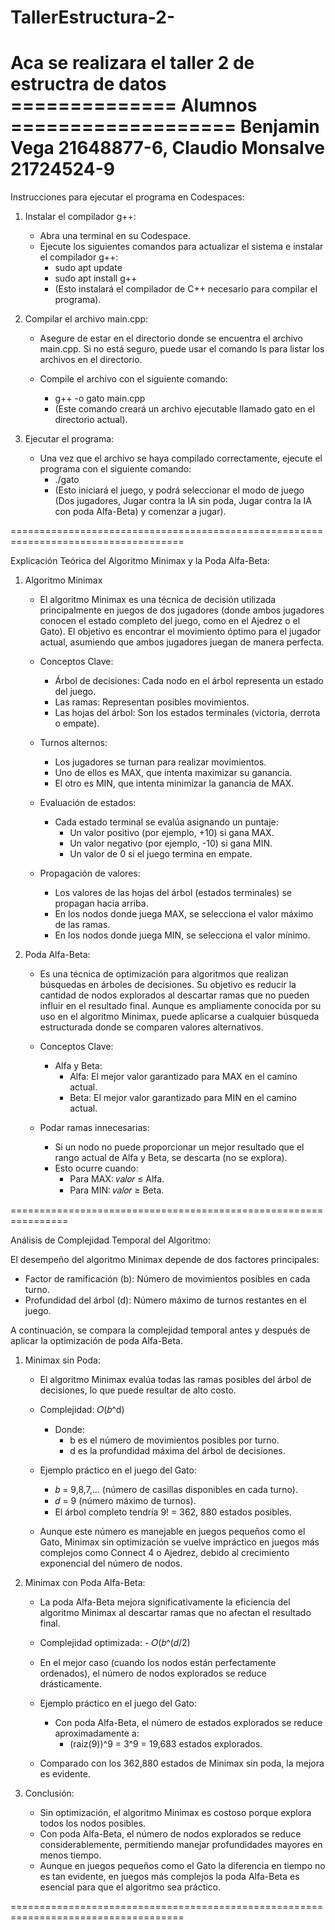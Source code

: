 # TallerEstructura-2-
Aca se realizara el taller 2 de estructra de datos
============== Alumnos ===================
Benjamin Vega 21648877-6, Claudio Monsalve 21724524-9
=========================================================================================================================================

Instrucciones para ejecutar el programa en Codespaces:

1. Instalar el compilador g++:
    - Abra una terminal en su Codespace.
    - Ejecute los siguientes comandos para actualizar el sistema e instalar el compilador g++:
        - sudo apt update
        - sudo apt install g++
        - (Esto instalará el compilador de C++ necesario para compilar el programa).

2. Compilar el archivo main.cpp:
    - Asegure de estar en el directorio donde se encuentra el archivo main.cpp. Si no está seguro, puede usar el comando ls para listar los archivos en el directorio.

    - Compile el archivo con el siguiente comando:
        - g++ -o gato main.cpp
        - (Este comando creará un archivo ejecutable llamado gato en el directorio actual).

3. Ejecutar el programa:
    - Una vez que el archivo se haya compilado correctamente, ejecute el programa con el siguiente comando:
        - ./gato
        - (Esto iniciará el juego, y podrá seleccionar el modo de juego (Dos jugadores, Jugar contra la IA sin poda, Jugar contra la IA             con poda Alfa-Beta) y comenzar a jugar).
   
====================================================================================

Explicación Teórica del Algoritmo Minimax y la Poda Alfa-Beta:

1. Algoritmo Minimax
    - El algoritmo Minimax es una técnica de decisión utilizada principalmente en juegos de dos jugadores (donde ambos jugadores conocen el estado completo del juego, como en el Ajedrez o el Gato). El objetivo es encontrar el movimiento óptimo para el jugador actual, asumiendo que ambos jugadores juegan de manera perfecta.

    - Conceptos Clave:
        - Árbol de decisiones: Cada nodo en el árbol representa un estado del juego.
        - Las ramas: Representan posibles movimientos.
        - Las hojas del árbol: Son los estados terminales (victoria, derrota o empate).
          
    - Turnos alternos:
        - Los jugadores se turnan para realizar movimientos.
        - Uno de ellos es MAX, que intenta maximizar su ganancia.
        - El otro es MIN, que intenta minimizar la ganancia de MAX.
      
    - Evaluación de estados:
        - Cada estado terminal se evalúa asignando un puntaje:
            - Un valor positivo (por ejemplo, +10) si gana MAX.
            - Un valor negativo (por ejemplo, -10) si gana MIN.
            - Un valor de 0 si el juego termina en empate.
          
    - Propagación de valores:
        - Los valores de las hojas del árbol (estados terminales) se propagan hacia arriba.
        - En los nodos donde juega MAX, se selecciona el valor máximo de las ramas.
        - En los nodos donde juega MIN, se selecciona el valor mínimo.
          
     
2. Poda Alfa-Beta:
    - Es una técnica de optimización para algoritmos que realizan búsquedas en árboles de decisiones. Su objetivo es reducir la cantidad de nodos explorados al descartar ramas que no pueden influir en el resultado final. Aunque es ampliamente conocida por su uso en el algoritmo Minimax, puede aplicarse a cualquier búsqueda estructurada donde se comparen valores alternativos.

    - Conceptos Clave:
        - Alfa y Beta:
            - Alfa: El mejor valor garantizado para MAX en el camino actual.
            - Beta: El mejor valor garantizado para MIN en el camino actual.
    - Podar ramas innecesarias:
        - Si un nodo no puede proporcionar un mejor resultado que el rango actual de Alfa y Beta, se descarta (no se explora).
        - Esto ocurre cuando:
            - Para MAX: 𝑣𝑎𝑙𝑜𝑟 ≤ Alfa.
            - Para MIN: 𝑣𝑎𝑙𝑜𝑟 ≥ Beta.
              
================================================================

Análisis de Complejidad Temporal del Algoritmo:

El desempeño del algoritmo Minimax depende de dos factores principales:
- Factor de ramificación (b): Número de movimientos posibles en cada turno.
- Profundidad del árbol (d): Número máximo de turnos restantes en el juego.
    
A continuación, se compara la complejidad temporal antes y después de aplicar la optimización de poda Alfa-Beta.

1. Minimax sin Poda:
    - El algoritmo Minimax evalúa todas las ramas posibles del árbol de decisiones, lo que puede resultar de alto costo.
    - Complejidad:
            𝑂(𝑏^d)
      - Donde:
        - b es el número de movimientos posibles por turno.
        - d es la profundidad máxima del árbol de decisiones.

   
    - Ejemplo práctico en el juego del Gato:
        - 𝑏 = 9,8,7,... (número de casillas disponibles en cada turno).
        - 𝑑 = 9 (número máximo de turnos).
        - El árbol completo tendría 9! = 362, 880 estados posibles.
    
    - Aunque este número es manejable en juegos pequeños como el Gato, Minimax sin optimización se vuelve impráctico en juegos más             complejos como Connect 4 o Ajedrez, debido al crecimiento exponencial del número de nodos.
   

2. Minimax con Poda Alfa-Beta:
    - La poda Alfa-Beta mejora significativamente la eficiencia del algoritmo Minimax al descartar ramas que no afectan el resultado           final.
    - Complejidad optimizada:
            - 𝑂(𝑏^(𝑑/2)
   
    - En el mejor caso (cuando los nodos están perfectamente ordenados), el número de nodos explorados se reduce drásticamente.

    - Ejemplo práctico en el juego del Gato:
        - Con poda Alfa-Beta, el número de estados explorados se reduce aproximadamente a:
            - (raiz(9))^9 = 3^9 = 19,683 estados explorados.

   - Comparado con los 362,880 estados de Minimax sin poda, la mejora es evidente.

3. Conclusión:
    - Sin optimización, el algoritmo Minimax es costoso porque explora todos los nodos posibles.
    - Con poda Alfa-Beta, el número de nodos explorados se reduce considerablemente, permitiendo manejar profundidades mayores en menos        tiempo.
    - Aunque en juegos pequeños como el Gato la diferencia en tiempo no es tan evidente, en juegos más complejos la poda Alfa-Beta es          esencial para que el algoritmo sea práctico.

====================================================================================
